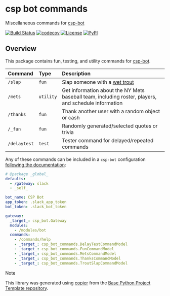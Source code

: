 # csp bot commands

Miscellaneous commands for [csp-bot](http://github.com/Point72/csp-bot/)

[![Build Status](https://github.com/csp-community/csp-bot-commands/actions/workflows/build.yaml/badge.svg?branch=main&event=push)](https://github.com/csp-community/csp-bot-commands/actions/workflows/build.yaml)
[![codecov](https://codecov.io/gh/csp-community/csp-bot-commands/branch/main/graph/badge.svg)](https://codecov.io/gh/csp-community/csp-bot-commands)
[![License](https://img.shields.io/github/license/csp-community/csp-bot-commands)](https://github.com/csp-community/csp-bot-commands)
[![PyPI](https://img.shields.io/pypi/v/csp-bot-commands.svg)](https://pypi.python.org/pypi/csp-bot-commands)

## Overview

This package contains fun, testing, and utility commands for [csp-bot](http://github.com/Point72/csp-bot/).

| Command      | Type      | Description                                                                                          |
| :----------- | :-------- | :--------------------------------------------------------------------------------------------------- |
| `/slap`      | `fun`     | Slap someone with a [wet trout](https://en.wikipedia.org/wiki/Wikipedia:Whacking_with_a_wet_trout)   |
| `/mets`      | `utility` | Get information about the NY Mets baseball team, including roster, players, and schedule information |
| `/thanks`    | `fun`     | Thank another user with a random object or cash                                                      |
| `/_fun`      | `fun`     | Randomly generated/selected quotes or trivia                                                         |
| `/delaytest` | `test`    | Tester command for delayed/repeated commands                                                         |

Any of these commands can be included in a `csp-bot` configuration [following the documentation](https://github.com/Point72/csp-bot/wiki/Overview#writing-commands):

```yaml
# @package _global_
defaults:
  - /gateway: slack
  - _self_

bot_name: CSP Bot
app_token: .slack_app_token
bot_token: .slack_bot_token

gateway:
  _target_: csp_bot.Gateway
  modules:
    - /modules/bot
  commands:
    - /commands/help
    - _target_: csp_bot_commands.DelayTestCommandModel
    - _target_: csp_bot_commands.FunCommandModel
    - _target_: csp_bot_commands.MetsCommandModel
    - _target_: csp_bot_commands.ThanksCommandModel
    - _target_: csp_bot_commands.TroutSlapCommandModel
```

> [!NOTE]
> This library was generated using [copier](https://copier.readthedocs.io/en/stable/) from the [Base Python Project Template repository](https://github.com/python-project-templates/base).
